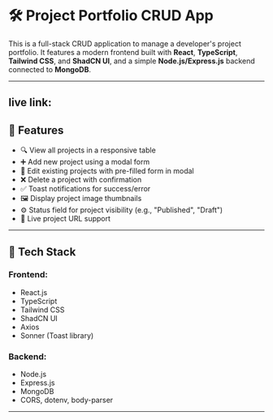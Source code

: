 # 🛠️ Project Portfolio CRUD App

This is a full-stack CRUD application to manage a developer's project portfolio. It features a modern frontend built with **React**, **TypeScript**, **Tailwind CSS**, and **ShadCN UI**, and a simple **Node.js/Express.js** backend connected to **MongoDB**.

---
## live link: 
## 🚀 Features

- 🔍 View all projects in a responsive table
- ➕ Add new project using a modal form
- 📝 Edit existing projects with pre-filled form in modal
- ❌ Delete a project with confirmation
- ✅ Toast notifications for success/error
- 🖼️ Display project image thumbnails
- ⚙️ Status field for project visibility (e.g., "Published", "Draft")
- 🔄 Live project URL support

---

## 🧱 Tech Stack

### Frontend:
- React.js
- TypeScript
- Tailwind CSS
- ShadCN UI
- Axios
- Sonner (Toast library)

### Backend:
- Node.js
- Express.js
- MongoDB
- CORS, dotenv, body-parser

---


